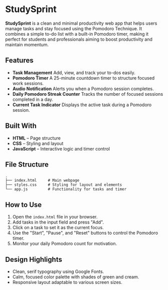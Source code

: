 # StudySprint
**StudySprint** is a clean and minimal productivity web app that helps users manage tasks and stay focused using the Pomodoro Technique. It combines a simple to-do list with a built-in Pomodoro timer, making it perfect for students and professionals aiming to boost productivity and maintain momentum.

## Features
* **Task Management**
  Add, view, and track your to-dos easily.
* **Pomodoro Timer**
  A 25-minute countdown timer to structure focused work sessions.
* **Audio Notification**
  Alerts you when a Pomodoro session completes.
* **Daily Pomodoro Streak Counter**
  Tracks the number of focused sessions completed in a day.
* **Current Task Indicator**
  Displays the active task during a Pomodoro session.

## Built With
* **HTML** – Page structure
* **CSS** – Styling and layout
* **JavaScript** – Interactive logic and timer control

## File Structure
```
.
├── index.html     # Main webpage
├── styles.css     # Styling for layout and elements
└── app.js         # Functionality for tasks and timer
```
## How to Use
1. Open the `index.html` file in your browser.
2. Add tasks in the input field and press "Add".
3. Click on a task to set it as the current focus.
4. Use the "Start", "Pause", and "Reset" buttons to control the Pomodoro timer.
5. Monitor your daily Pomodoro count for motivation.

## Design Highlights
* Clean, serif typography using Google Fonts.
* Calm, focused color palette with shades of green and cream.
* Responsive layout adaptable to various screen sizes.
